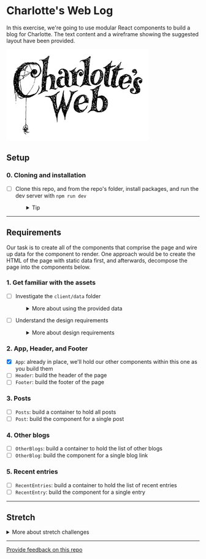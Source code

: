 # Charlotte's Web Log

In this exercise, we're going to use modular React components to build a blog for Charlotte. The text content and a wireframe showing the suggested layout have been provided.

![Charlotte's Web logo](charlottes-web.png)

## Setup

### 0. Cloning and installation

- [ ] Clone this repo, and from the repo's folder, install packages, and run the dev server with `npm run dev`
  <details style="padding-left: 2em">
    <summary>Tip</summary>

  Your terminal commands probably look like:

  ```sh
  git clone [url to this repo]
  cd charlottes-web-log
  npm install
  npm run dev
  ```

  This will start a [vite](https://vitejs.dev) dev server at http://localhost:5174/
  </details>

---

## Requirements

Our task is to create all of the components that comprise the page and wire up data for the component to render. One approach would be to create the HTML of the page with static data first, and afterwards, decompose the page into the components below.

### 1. Get familiar with the assets

- [ ] Investigate the `client/data` folder
  <details style="padding-left: 2em">
    <summary>More about using the provided data</summary>

  The data for the blog, excerpts from the [book](https://en.wikipedia.org/wiki/Charlotte%27s_Web), can be found in the `client/data` folder.

  We will need to import the data into:

  - `Footer.jsx` (e.g. `import data from '../data/footer.jsx'`)
  - `Header.jsx`
  - `Posts.jsx`
  - `OtherBlogs.jsx`
  - `RecentEntries.jsx`

  and for those that need children, pass the needed data to their child components (e.g. `Post.jsx`) using [props](https://beta.reactjs.org/learn/passing-props-to-a-component).

  Here's an example of how you may use that data in your components:

  ``.jsx
  import postData from '../data/posts.ts'
  import Post from './Post.jsx'

  function Posts() {
  return (
  <div>
  {postData.map((post) => (
  <Post key={post.id} {...post} />
  ))}
  </div>
  )
  }

  export default Posts

  ```

  and how that `Post` component may be defined

  ``.jsx
  interface Props {
    id: number
    title: string
    date: string
    commentCount: number
    paragraphs: string[]
  }

  function Post(props: Props) {
    return (
      <div>
        <h3>{props.title}</h3>
        ...
      </div>
    )
  }

  export default Post
  ```

  </details>

- [ ] Understand the design requirements
  <details style="padding-left: 2em">
    <summary>More about design requirements</summary>

  Try to not use a UI framework like Bootstrap. Rather, try to use the CSS Flexbox. Also, consider applying a class to each component using `className` (instead of the `class` we use in HTML) to **namespace** the styles of each component.

  Here is the rough layout we are trying to achieve:

  ![Wireframe of the homepage, header at top, footer at bottom. The main content of the page is a three-column layout with "Other blogs" on the left, "Posts" in the centre and "Recent entries" on the right](basic-layout.png)

  </details>

### 2. App, Header, and Footer

- [x] `App`: already in place, we'll hold our other components within this one as you build them
- [ ] `Header`: build the header of the page
- [ ] `Footer`: build the footer of the page

### 3. Posts

- [ ] `Posts`: build a container to hold all posts
- [ ] `Post`: build the component for a single post

### 4. Other blogs

- [ ] `OtherBlogs`: build a container to hold the list of other blogs
- [ ] `OtherBlog`: build the component for a single blog link

### 5. Recent entries

- [ ] `RecentEntries`: build a container to hold the list of recent entries
- [ ] `RecentEntry`: build the component for a single entry

---

## Stretch

<details>
  <summary>More about stretch challenges</summary>
  
  Because the paragraphs are arrays of strings React asks us to use a key to make them distinct. If you check the console in your browser's dev tools, you'll see a warning (unless you've already used a creative way to mitigate it).

[The rules of keys](https://beta.reactjs.org/learn/rendering-lists#rules-of-keys) give you methods to think about how to choose a good value for key.

Since paragraphs in a blog post don't change order it's safe to use their index in the array as their key... but for a stretch, use [`hash-string`](https://www.npmjs.com/package/hash-string) to create and use a hash of the paragraph's text as the key.

</details>

---

[Provide feedback on this repo](https://docs.google.com/forms/d/e/1FAIpQLSfw4FGdWkLwMLlUaNQ8FtP2CTJdGDUv6Xoxrh19zIrJSkvT4Q/viewform?usp=pp_url&entry.1958421517=charlottes-web-log)
